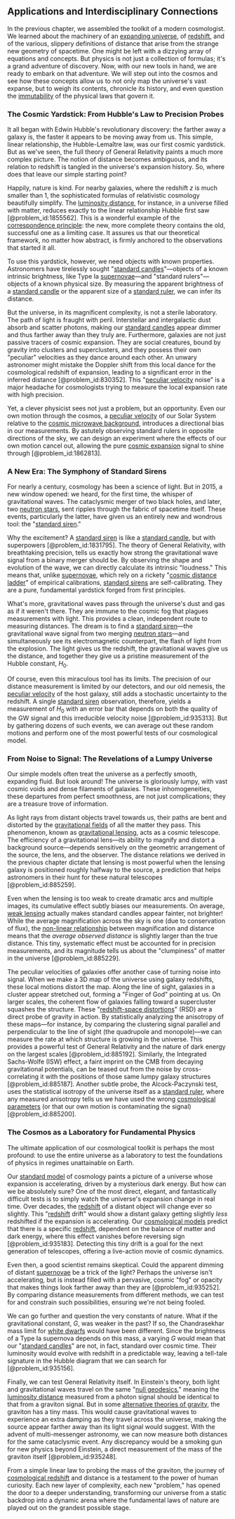 ## Applications and Interdisciplinary Connections

In the previous chapter, we assembled the toolkit of a modern cosmologist. We learned about the machinery of an [expanding universe](@article_id:160948), of [redshift](@article_id:159451), and of the various, slippery definitions of distance that arise from the strange new geometry of spacetime. One might be left with a dizzying array of equations and concepts. But physics is not just a collection of formulas; it's a grand adventure of discovery. Now, with our new tools in hand, we are ready to embark on that adventure. We will step out into the cosmos and see how these concepts allow us to not only map the universe's vast expanse, but to weigh its contents, chronicle its history, and even question the [immutability](@article_id:634045) of the physical laws that govern it.

### The Cosmic Yardstick: From Hubble's Law to Precision Probes

It all began with Edwin Hubble's revolutionary discovery: the farther away a galaxy is, the faster it appears to be moving away from us. This simple, linear relationship, the Hubble-Lemaître law, was our first cosmic yardstick. But as we've seen, the full theory of General Relativity paints a much more complex picture. The notion of distance becomes ambiguous, and its relation to redshift is tangled in the universe's expansion history. So, where does that leave our simple starting point?

Happily, nature is kind. For nearby galaxies, where the redshift $z$ is much smaller than 1, the sophisticated formulas of relativistic cosmology beautifully simplify. The [luminosity distance](@article_id:158938), for instance, in a universe filled with matter, reduces exactly to the linear relationship Hubble first saw [@problem_id:1855562]. This is a wonderful example of the [correspondence principle](@article_id:147536): the new, more complete theory contains the old, successful one as a limiting case. It assures us that our theoretical framework, no matter how abstract, is firmly anchored to the observations that started it all.

To use this yardstick, however, we need objects with known properties. Astronomers have tirelessly sought "[standard candles](@article_id:157615)"—objects of a known intrinsic brightness, like Type Ia [supernovae](@article_id:161279)—and "standard rulers"—objects of a known physical size. By measuring the apparent brightness of a [standard candle](@article_id:160787) or the apparent size of a [standard ruler](@article_id:157361), we can infer its distance.

But the universe, in its magnificent complexity, is not a sterile laboratory. The path of light is fraught with peril. Interstellar and intergalactic dust absorb and scatter photons, making our [standard candles](@article_id:157615) appear dimmer and thus farther away than they truly are. Furthermore, galaxies are not just passive tracers of cosmic expansion. They are social creatures, bound by gravity into clusters and superclusters, and they possess their own "peculiar" velocities as they dance around each other. An unwary astronomer might mistake the Doppler shift from this local dance for the cosmological redshift of expansion, leading to a significant error in the inferred distance [@problem_id:830352]. This "[peculiar velocity](@article_id:157470) noise" is a major headache for cosmologists trying to measure the local expansion rate with high precision.

Yet, a clever physicist sees not just a problem, but an opportunity. Even our own motion through the cosmos, a [peculiar velocity](@article_id:157470) of our Solar System relative to the [cosmic microwave background](@article_id:146020), introduces a directional bias in our measurements. By astutely observing standard rulers in opposite directions of the sky, we can design an experiment where the effects of our own motion cancel out, allowing the pure [cosmic expansion](@article_id:160508) signal to shine through [@problem_id:1862813].

### A New Era: The Symphony of Standard Sirens

For nearly a century, cosmology has been a science of light. But in 2015, a new window opened: we heard, for the first time, the whisper of gravitational waves. The cataclysmic merger of two black holes, and later, two [neutron stars](@article_id:139189), sent ripples through the fabric of spacetime itself. These events, particularly the latter, have given us an entirely new and wondrous tool: the "[standard siren](@article_id:143677)."

Why the excitement? A [standard siren](@article_id:143677) is like a [standard candle](@article_id:160787), but with superpowers [@problem_id:1831795]. The theory of General Relativity, with breathtaking precision, tells us exactly how strong the gravitational wave signal from a binary merger should be. By observing the shape and evolution of the wave, we can directly calculate its intrinsic "loudness." This means that, unlike [supernovae](@article_id:161279), which rely on a rickety "[cosmic distance ladder](@article_id:159708)" of empirical calibrations, [standard sirens](@article_id:157313) are self-calibrating. They are a pure, fundamental yardstick forged from first principles.

What's more, gravitational waves pass through the universe's dust and gas as if it weren't there. They are immune to the cosmic fog that plagues measurements with light. This provides a clean, independent route to measuring distances. The dream is to find a [standard siren](@article_id:143677)—the gravitational wave signal from two merging [neutron stars](@article_id:139189)—and simultaneously see its electromagnetic counterpart, the flash of light from the explosion. The light gives us the redshift, the gravitational waves give us the distance, and together they give us a pristine measurement of the Hubble constant, $H_0$.

Of course, even this miraculous tool has its limits. The precision of our distance measurement is limited by our detectors, and our old nemesis, the [peculiar velocity](@article_id:157470) of the host galaxy, still adds a stochastic uncertainty to the redshift. A single [standard siren](@article_id:143677) observation, therefore, yields a measurement of $H_0$ with an error bar that depends on both the quality of the GW signal and this irreducible velocity noise [@problem_id:935313]. But by gathering dozens of such events, we can average out these random motions and perform one of the most powerful tests of our cosmological model.

### From Noise to Signal: The Revelations of a Lumpy Universe

Our simple models often treat the universe as a perfectly smooth, expanding fluid. But look around! The universe is gloriously lumpy, with vast cosmic voids and dense filaments of galaxies. These inhomogeneities, these departures from perfect smoothness, are not just complications; they are a treasure trove of information.

As light rays from distant objects travel towards us, their paths are bent and distorted by the [gravitational fields](@article_id:190807) of all the matter they pass. This phenomenon, known as [gravitational lensing](@article_id:158506), acts as a cosmic telescope. The efficiency of a gravitational lens—its ability to magnify and distort a background source—depends sensitively on the geometric arrangement of the source, the lens, and the observer. The distance relations we derived in the previous chapter dictate that lensing is most powerful when the lensing galaxy is positioned roughly halfway to the source, a prediction that helps astronomers in their hunt for these natural telescopes [@problem_id:885259].

Even when the lensing is too weak to create dramatic arcs and multiple images, its cumulative effect subtly biases our measurements. On average, [weak lensing](@article_id:157974) actually makes standard candles appear fainter, not brighter! While the average magnification across the sky is one (due to conservation of flux), the [non-linear relationship](@article_id:164785) between magnification and distance means that the *average observed distance* is slightly larger than the true distance. This tiny, systematic effect must be accounted for in precision measurements, and its magnitude tells us about the "clumpiness" of matter in the universe [@problem_id:885229].

The peculiar velocities of galaxies offer another case of turning noise into signal. When we make a 3D map of the universe using galaxy redshifts, these local motions distort the map. Along the line of sight, galaxies in a cluster appear stretched out, forming a "Finger of God" pointing at us. On larger scales, the coherent flow of galaxies falling toward a supercluster squashes the structure. These "[redshift-space distortions](@article_id:157142)" (RSD) are a direct probe of gravity in action. By statistically analyzing the anisotropy of these maps—for instance, by comparing the clustering signal parallel and perpendicular to the line of sight (the quadrupole and monopole)—we can measure the rate at which structure is growing in the universe. This provides a powerful test of General Relativity and the nature of dark energy on the largest scales [@problem_id:885192]. Similarly, the Integrated Sachs-Wolfe (ISW) effect, a faint imprint on the CMB from decaying gravitational potentials, can be teased out from the noise by cross-correlating it with the positions of those same lumpy galaxy structures [@problem_id:885187]. Another subtle probe, the Alcock-Paczynski test, uses the statistical isotropy of the universe itself as a [standard ruler](@article_id:157361), where any measured anisotropy tells us we have used the wrong [cosmological parameters](@article_id:160844) (or that our own motion is contaminating the signal) [@problem_id:885200].

### The Cosmos as a Laboratory for Fundamental Physics

The ultimate application of our cosmological toolkit is perhaps the most profound: to use the entire universe as a laboratory to test the foundations of physics in regimes unattainable on Earth.

Our [standard model](@article_id:136930) of cosmology paints a picture of a universe whose expansion is accelerating, driven by a mysterious dark energy. But how can we be absolutely sure? One of the most direct, elegant, and fantastically difficult tests is to simply watch the universe's expansion change in real time. Over decades, the [redshift](@article_id:159451) of a distant object will change ever so slightly. This "[redshift](@article_id:159451) drift" would show a distant galaxy getting slightly *less* redshifted if the expansion is accelerating. Our [cosmological models](@article_id:160922) predict that there is a specific [redshift](@article_id:159451), dependent on the balance of matter and dark energy, where this effect vanishes before reversing sign [@problem_id:935183]. Detecting this tiny drift is a goal for the next generation of telescopes, offering a live-action movie of cosmic dynamics.

Even then, a good scientist remains skeptical. Could the apparent dimming of distant [supernovae](@article_id:161279) be a trick of the light? Perhaps the universe isn't accelerating, but is instead filled with a pervasive, cosmic "fog" or opacity that makes things look farther away than they are [@problem_id:935252]. By comparing distance measurements from different methods, we can test for and constrain such possibilities, ensuring we're not being fooled.

We can go further and question the very constants of nature. What if the gravitational constant, $G$, was weaker in the past? If so, the Chandrasekhar mass limit for [white dwarfs](@article_id:158628) would have been different. Since the brightness of a Type Ia supernova depends on this mass, a varying $G$ would mean that our "[standard candles](@article_id:157615)" are not, in fact, standard over cosmic time. Their luminosity would evolve with redshift in a predictable way, leaving a tell-tale signature in the Hubble diagram that we can search for [@problem_id:935156].

Finally, we can test General Relativity itself. In Einstein's theory, both light and gravitational waves travel on the same "[null geodesics](@article_id:158309)," meaning the [luminosity distance](@article_id:158938) measured from a photon signal should be identical to that from a graviton signal. But in some [alternative theories of gravity](@article_id:158174), the graviton has a tiny mass. This would cause gravitational waves to experience an extra damping as they travel across the universe, making the source appear farther away than its light signal would suggest. With the advent of multi-messenger astronomy, we can now measure both distances for the same cataclysmic event. Any discrepancy would be a smoking gun for new physics beyond Einstein, a direct measurement of the mass of the graviton itself [@problem_id:935248].

From a simple linear law to probing the mass of the graviton, the journey of [cosmological redshift](@article_id:151849) and distance is a testament to the power of human curiosity. Each new layer of complexity, each new "problem," has opened the door to a deeper understanding, transforming our universe from a static backdrop into a dynamic arena where the fundamental laws of nature are played out on the grandest possible stage.
